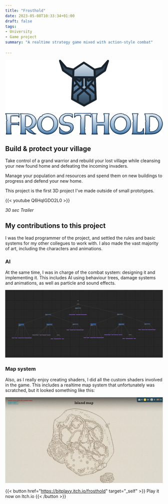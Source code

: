 ```yaml
---
title: "Frosthold"
date: 2023-05-08T10:33:34+01:00
draft: false
tags:
- University
- Game project
summary: "A realtime strategy game mixed with action-style combat"

---
```


![Frosthold logo](frosthold_logo_color.png)

## Build & protect your village

Take control of a grand warrior and rebuild your lost village while cleansing your new found home and defeating the incoming invaders.

Manage your population and resources and spend them on new buildings to progress and defend your new home.

This project is the first 3D project I've made outside of small prototypes. 

{{< youtube Q6HqIGDO2L0 >}}

*30 sec Trailer*

## My contributions to this project

I was the lead programmer of the project, and settled the rules and basic systems for my other collegues to work with.
I also made the vast majority of art, including the characters and animations. 

### AI

At the same time, I was in charge of the combat system: designing it and implementing it. 
This includes AI using behaviour trees, damage systems and animations, as well as particle and sound effects. 

![Behaviour tree of the swordsman](behaviour-trees.png)

### Map system

Also, as I really enjoy creating shaders, I did all the custom shaders involved in the game. 
This includes a realtime map system that unfortunately was scratched, but it looked something like this:



![Island Map](map.jpg)


{{< button href="https://bitplayy.itch.io/frosthold" target="_self" >}}
Play it now on Itch.io
{{< /button >}}